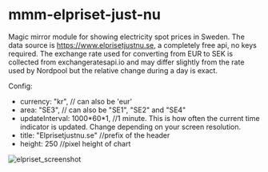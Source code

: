 # mmm-elpriset-just-nu

Magic mirror module for showing electricity spot prices in Sweden. The data source is https://www.elprisetjustnu.se, a completely free api, no keys required. The exchange rate used for converting from EUR to SEK is collected from exchangeratesapi.io and may differ slightly from the rate used by Nordpool but the relative change during a day is exact.

Config:
- currency: "kr", // can also be 'eur'
- area: "SE3", // can also be "SE1", "SE2" and "SE4"
- updateInterval: 1000\*60\*1, //1 minute. This is how often the current time indicator is updated. Change depending on your screen resolution.
- title: "Elprisetjustnu.se" //prefix of the header
- height: 250 //pixel height of chart
  
![elpriset_screenshot](https://github.com/markusbergqvist/mmm-elpriset-just-nu/assets/849217/04c3f600-1a4c-44a2-b213-4d5d6e5ffdd5)
